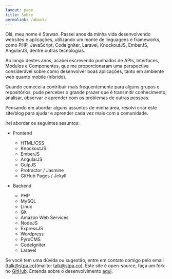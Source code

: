 ```yaml
---
layout: page
title: Sobre
permalink: /about/
---
```


Olá, meu nome é Stewan. Passei anos da minha vida desenvolvendo websites e aplicações, utilizando um monte de linguagens e frameworks, como PHP, JavaScript, CodeIgniter, Laravel, KnockoutJS, EmberJS, AngularJS, dentre outras tecnologias.

Ao longo destes anos, acabei escrevendo punhados de APIs, Interfaces, Módulos e Componentes, que me proporcionaram uma perspectiva considerável sobre como desenvolver boas aplicações, tanto em ambiente web quanto mobile (híbrido).

Quando comecei a contribuir mais frequentemente para alguns grupos e repositórios, pude perceber o grande prazer que é transmitir conhecimento, analisar, observar e aprender com  os problemas de outras pessoas.

Pensando em abordar alguns assuntos de minha área, resolvi criar este site/blog para ajudar e aprender cada vez mais com a comunidade.

Irei abordar os seguintes assuntos:

- Frontend
	- HTML/CSS
	- KnockoutJS
	- EmberJS
	- AngularJS
	- GulpJS
	- Protractor / Jasmine
	- GitHub Pages / Jekyll


- Backend
	- PHP
	- MySQL
	- Linux
	- Git
	- Amazon Web Services
	- NodeJS
	- ExpressJS
	- Wordpress
	- PyroCMS
	- CodeIgniter
	- Laravel


Se você tem uma dúvida ou sugestão, entre em contato comigo pelo email [talk@stpa.co](mailto: talk@stpa.co).
Este site é open-source, faça um fork no [GitHub](https://github.com/stpa-co/stpa-co.github.io). Entenda sobre o desenvolvimento [aqui](https://stpa.co/github/jekyll/2014/12/12/sirva-seu-blog-com-github-pages-like-a-kyller-part-1.html).
